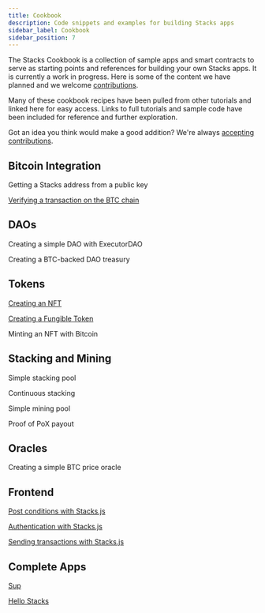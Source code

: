 ```yaml
---
title: Cookbook
description: Code snippets and examples for building Stacks apps
sidebar_label: Cookbook
sidebar_position: 7
---
```


The Stacks Cookbook is a collection of sample apps and smart contracts to serve as starting points and references for building your own Stacks apps. It is currently a work in progress. Here is some of the content we have planned and we welcome [contributions](../contribute/).

Many of these cookbook recipes have been pulled from other tutorials and linked here for easy access. Links to full tutorials and sample code have been included for reference and further exploration.

Got an idea you think would make a good addition? We're always [accepting contributions](../contribute/).

## Bitcoin Integration

Getting a Stacks address from a public key

[Verifying a transaction on the BTC chain](./verifying-a-btc-tx-was-mined.md)

## DAOs

Creating a simple DAO with ExecutorDAO

Creating a BTC-backed DAO treasury

## Tokens

[Creating an NFT](./creating-an-nft)

[Creating a Fungible Token](./creating-an-ft.md)

Minting an NFT with Bitcoin

## Stacking and Mining

Simple stacking pool

Continuous stacking

Simple mining pool

Proof of PoX payout

## Oracles

Creating a simple BTC price oracle

## Frontend

[Post conditions with Stacks.js](./post-conditions)

[Authentication with Stacks.js](./stacks-js-auth)

[Sending transactions with Stacks.js](./stacks-js-sending-transactions)

## Complete Apps

[Sup](https://github.com/kenrogers/sup)

[Hello Stacks](https://github.com/kenrogers/hello-stacks)
